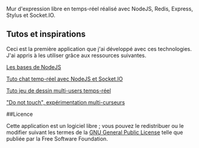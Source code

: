 Mur d'expression libre en temps-réel réalisé avec NodeJS, Redis, Express, Stylus et Socket.IO. 

## Tutos et inspirations

Ceci est la première application que j'ai développé avec ces technologies. J'ai appris à les utiliser grâce aux ressources suivantes.

[Les bases de NodeJS](http://fr.openclassrooms.com/informatique/cours/des-applications-ultra-rapides-avec-node-js)

[Tuto chat temp-réel avec NodeJS et Socket.IO](http://youtu.be/8jkkd2Ohte8)

[Tuto jeu de dessin multi-users temps-réel](http://tutorialzine.com/2012/08/nodejs-drawing-game/)

["Do not touch", expérimentation multi-curseurs](http://youtu.be/eRYD5ZFO9UE)

##Licence

Cette application est un logiciel libre ; vous pouvez le redistribuer ou le modifier suivant les termes de la [GNU General Public License](http://www.gnu.org/licenses/gpl-3.0.fr.html) telle que publiée par la Free Software Foundation.